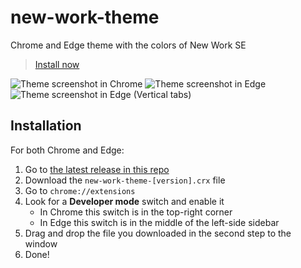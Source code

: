 # new-work-theme
Chrome and Edge theme with the colors of New Work SE

> [Install now](#installation)

![Theme screenshot in Chrome](https://user-images.githubusercontent.com/511681/169066045-a7d3d565-572b-45c3-b064-0854b31cd6a0.png)
![Theme screenshot in Edge](https://user-images.githubusercontent.com/511681/169066451-55d4f5f0-8ac8-494e-9817-c02075ec995f.png)
![Theme screenshot in Edge (Vertical tabs)](https://user-images.githubusercontent.com/511681/169066627-83eb3877-e1b4-49ae-84ed-7d98cf9e7990.png)

## Installation

For both Chrome and Edge:

1. Go to [the latest release in this repo](https://github.com/cprecioso/new-work-theme/releases/latest)
2. Download the `new-work-theme-[version].crx` file
3. Go to `chrome://extensions`
4. Look for a **Developer mode** switch and enable it
   - In Chrome this switch is in the top-right corner
   - In Edge this switch is in the middle of the left-side sidebar
6. Drag and drop the file you downloaded in the second step to the window
7. Done!
